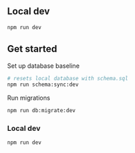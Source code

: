 ## Local dev

```bash
npm run dev
```

## Get started

Set up database baseline

```bash
# resets local database with schema.sql
npm run schema:sync:dev
```

Run migrations

```bash
npm run db:migrate:dev
```

### Local dev

```bash
npm run dev
```